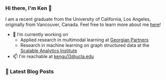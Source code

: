 ### Hi there, I'm Ken 👋
I am a recent graduate from the University of California, Los Angeles, originally from Vancouver, Canada. 
Feel free to learn more about me [here](https://kenqgu.com/)!

- 🔭  I’m currently working on 
  * Applied research in multimodal learning at [Georgian Partners](https://georgianpartners.com/)
  * Research in machine learning on graph structured data at the [Scalable Analytics Institute](https://scai.cs.ucla.edu/)
- 📫  I'm reachable at [kengu13@ucla.edu](mailto:kengu13@ucla.edu)


### 📕 Latest Blog Posts
<!-- BLOG-POST-LIST:START -->
<!-- BLOG-POST-LIST:END -->

<!--
**codeKgu/codeKgu** is a ✨ _special_ ✨ repository because its `README.md` (this file) appears on your GitHub profile.

Here are some ideas to get you started:

- 🔭 I’m currently working on 
  * Applied research in multimodal learning at [Georgian Partners](https://georgianpartners.com/)
- 🌱 I’m currently learning ...
- 👯 I’m looking to collaborate on ...
- 🤔 I’m looking for help with ...
- 💬 Ask me about ...
- 📫 How to reach me: ...
- 😄 Pronouns: ...
- ⚡ Fun fact: ...
-->

<!--
**codeKgu/codeKgu** is a ✨ _special_ ✨ repository because its `README.md` (this file) appears on your GitHub profile.

Here are some ideas to get you started:

- 🔭 I’m currently working on ...
- 🌱 I’m currently learning ...
- 👯 I’m looking to collaborate on ...
- 🤔 I’m looking for help with ...
- 💬 Ask me about ...
- 📫 How to reach me: ...
- 😄 Pronouns: ...
- ⚡ Fun fact: ...
-->
